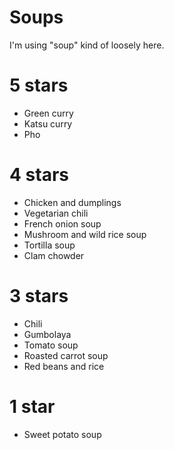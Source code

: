# Soups

I'm using "soup" kind of loosely here.

# 5 stars
* Green curry
* Katsu curry
* Pho

# 4 stars
* Chicken and dumplings
* Vegetarian chili
* French onion soup
* Mushroom and wild rice soup
* Tortilla soup
* Clam chowder

# 3 stars
* Chili
* Gumbolaya
* Tomato soup
* Roasted carrot soup
* Red beans and rice

# 1 star
* Sweet potato soup